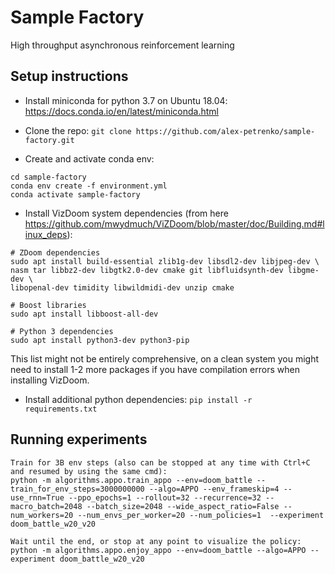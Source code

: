 # Sample Factory

High throughput asynchronous reinforcement learning

## Setup instructions

- Install miniconda for python 3.7 on Ubuntu 18.04: https://docs.conda.io/en/latest/miniconda.html

- Clone the repo: `git clone https://github.com/alex-petrenko/sample-factory.git`

- Create and activate conda env:

```
cd sample-factory
conda env create -f environment.yml
conda activate sample-factory
```

- Install VizDoom system dependencies (from here https://github.com/mwydmuch/ViZDoom/blob/master/doc/Building.md#linux_deps):

```
# ZDoom dependencies
sudo apt install build-essential zlib1g-dev libsdl2-dev libjpeg-dev \
nasm tar libbz2-dev libgtk2.0-dev cmake git libfluidsynth-dev libgme-dev \
libopenal-dev timidity libwildmidi-dev unzip cmake

# Boost libraries
sudo apt install libboost-all-dev

# Python 3 dependencies
sudo apt install python3-dev python3-pip
```

This list might not be entirely comprehensive, on a clean system you might need to install 1-2 more packages if you have compilation errors when installing VizDoom.

- Install additional python dependencies: `pip install -r requirements.txt`

## Running experiments

```
Train for 3B env steps (also can be stopped at any time with Ctrl+C and resumed by using the same cmd):
python -m algorithms.appo.train_appo --env=doom_battle --train_for_env_steps=3000000000 --algo=APPO --env_frameskip=4 --use_rnn=True --ppo_epochs=1 --rollout=32 --recurrence=32 --macro_batch=2048 --batch_size=2048 --wide_aspect_ratio=False --num_workers=20 --num_envs_per_worker=20 --num_policies=1  --experiment doom_battle_w20_v20

Wait until the end, or stop at any point to visualize the policy:
python -m algorithms.appo.enjoy_appo --env=doom_battle --algo=APPO --experiment doom_battle_w20_v20

```
